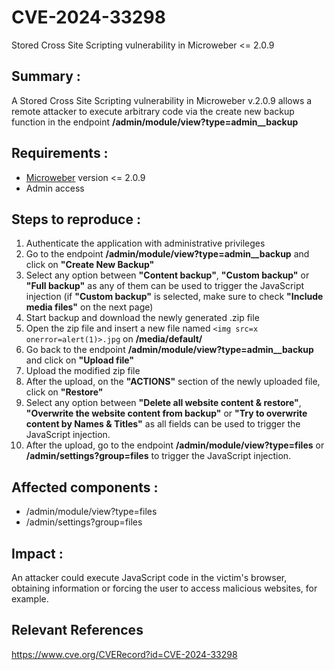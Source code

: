 # CVE-2024-33298
Stored Cross Site Scripting vulnerability in Microweber <= 2.0.9

## Summary :

A Stored Cross Site Scripting vulnerability in Microweber v.2.0.9 allows a remote attacker to execute arbitrary code via the create new backup function in the endpoint **/admin/module/view?type=admin__backup**

## Requirements :

- [Microweber](https://github.com/microweber/microweber) version <= 2.0.9
- Admin access

## Steps to reproduce :

1. Authenticate the application with administrative privileges
2. Go to the endpoint **/admin/module/view?type=admin__backup** and click on **"Create New Backup"**
3. Select any option between **"Content backup"**, **"Custom backup"** or **"Full backup"** as any of them can be used to trigger the JavaScript injection (if **"Custom backup"** is selected, make sure to check **"Include media files"** on the next page)
4. Start backup and download the newly generated .zip file
5. Open the zip file and insert a new file named `<img src=x onerror=alert(1)>.jpg` on **/media/default/**
6. Go back to the endpoint **/admin/module/view?type=admin__backup** and click on **"Upload file"**
7. Upload the modified zip file
8. After the upload, on the **"ACTIONS"** section of the newly uploaded file, click on **"Restore"**
9. Select any option between **"Delete all website content & restore"**, **"Overwrite the website content from backup"** or **"Try to overwrite content by Names & Titles"** as all fields can be used to trigger the JavaScript injection.
10. After the upload, go to the endpoint **/admin/module/view?type=files** or **/admin/settings?group=files** to trigger the JavaScript injection.

## Affected components :

- /admin/module/view?type=files
- /admin/settings?group=files

## Impact :

An attacker could execute JavaScript code in the victim's browser, obtaining information or forcing the user to access malicious websites, for example.

## Relevant References

https://www.cve.org/CVERecord?id=CVE-2024-33298
